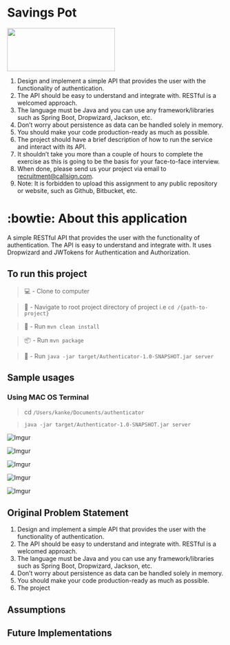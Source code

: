 # Savings Pot

<img src="https://imgur.com/85K61bJ.png" width="250" height="100" />


1. Design and implement a simple API that provides the user with the functionality of authentication.
2. The API should be easy to understand and integrate with. RESTful is a welcomed approach.
3. The language must be Java and you can use any framework/libraries such as Spring Boot, Dropwizard, Jackson, etc.
4. Don’t worry about persistence as data can be handled solely in memory.
5. You should make your code production-ready as much as possible.
6. The project should have a brief description of how to run the service and interact with its API.
7. It shouldn’t take you more than a couple of hours to complete the exercise as this is going to be the basis for your face-to-face interview.
8. When done, please send us your project via email to recruitment@callsign.com.
9. Note: It is forbidden to upload this assignment to any public repository or website, such as Github, Bitbucket, etc.

#  :bowtie: About this application #
A simple RESTful API that provides the user with the functionality of authentication. The API is easy to understand and integrate with. It uses Dropwizard and JWTokens for 
Authentication and Authorization.
 
##  To run this project ##

> :computer: -  Clone to computer

>  🧭 -  Navigate to root project directory of project i.e `cd /{path-to-project}`

> 🧹 -  Run `mvn clean install`

> :package: - Run  `mvn package`

> :runner: -  Run `java -jar target/Authenticator-1.0-SNAPSHOT.jar server`

##  Sample usages ##

###  Using MAC OS Terminal ###

> cd `/Users/kanke/Documents/authenticator`

> `java -jar target/Authenticator-1.0-SNAPSHOT.jar server`

![Imgur](https://imgur.com/lwzeRu8.png)


![Imgur](https://imgur.com/sJql3PR.png)


![Imgur](https://imgur.com/FF8AC6N.png)


![Imgur](https://imgur.com/keq3oQf.png)


![Imgur](https://imgur.com/reioWMS.png)


##  Original Problem Statement ##

1. Design and implement a simple API that provides the user with the functionality of authentication.
2. The API should be easy to understand and integrate with. RESTful is a welcomed approach.
3. The language must be Java and you can use any framework/libraries such as Spring Boot, Dropwizard, Jackson, etc.
4. Don’t worry about persistence as data can be handled solely in memory.
5. You should make your code production-ready as much as possible.
6. The project

##  Assumptions ##


##  Future Implementations ##
